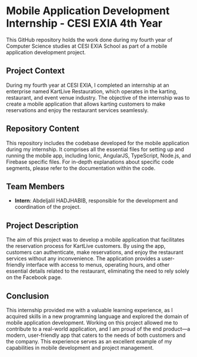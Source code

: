 # Mobile Application Development Internship - CESI EXIA 4th Year

This GitHub repository holds the work done during my fourth year of Computer Science studies at CESI EXIA School as part of a mobile application development project.

## Project Context
During my fourth year at CESI EXIA, I completed an internship at an enterprise named KartLive Restauration, which operates in the karting, restaurant, and event venue industry. The objective of the internship was to create a mobile application that allows karting customers to make reservations and enjoy the restaurant services seamlessly.

## Repository Content
This repository includes the codebase developed for the mobile application during my internship. It comprises all the essential files for setting up and running the mobile app, including Ionic, AngularJS, TypeScript, Node.js, and Firebase specific files. For in-depth explanations about specific code segments, please refer to the documentation within the code.

## Team Members
- **Intern**: Abdeljalil HADJHABIB, responsible for the development and coordination of the project.

## Project Description
The aim of this project was to develop a mobile application that facilitates the reservation process for KartLive customers. By using the app, customers can authenticate, make reservations, and enjoy the restaurant services without any inconvenience. The application provides a user-friendly interface with access to menus, operating hours, and other essential details related to the restaurant, eliminating the need to rely solely on the Facebook page.

## Conclusion
This internship provided me with a valuable learning experience, as I acquired skills in a new programming language and explored the domain of mobile application development. Working on this project allowed me to contribute to a real-world application, and I am proud of the end product—a modern, user-friendly app that caters to the needs of both customers and the company. This experience serves as an excellent example of my capabilities in mobile development and project management.
